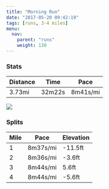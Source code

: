 ```yaml
---
title: "Morning Run"
date: "2017-05-20 09:42:19"
tags: [runs, 3-4 miles]
menu:
  nav:
    parent: "runs"
    weight: 130
---
```


### Stats

| Distance | Time | Pace |
|----------|------|------|
|3.73mi|32m22s|8m41s/mi|

<img src='https://maps.googleapis.com/maps/api/staticmap?maptype=roadmap&path=enc:iljeIt`wLpJ_EiB_EoE^}@nIzJsDuBaEmDVcBhDb@|DdJsE{BoD}BHwBdCAtFlJ{DmAsDaDScC`CHhGnJoEeCyDsDj@gAjCNhEpJgEmBsDuCJkBvBEvFxJkEwBqDoDVuAxC@hEzJiEkBkD{CDuB`DHrEjJiEgBsD_DNcBnBIvF|JiEmBsDkCDyBbC?|FlJgEmBwDuD\&key=AIzaSyC1MId7bFpkLXNAaYhBSTb8jLyiSqzbDtM&size=800x800&markers=color:yellow|label:S|53.47029,-2.25307&markers=color:green|label:F|53.46988000000001,-2.2513199999999998'>

### Splits

| Mile | Pace | Elevation |
|------|------|-----------|
|1|8m37s/mi|-11.5ft|
|2|8m36s/mi|-3.6ft|
|3|8m44s/mi|5.6ft|
|4|8m44s/mi|-5.6ft|
